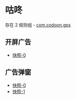 # 咕咚

存在 2 规则组 - [com.codoon.gps](/src/apps/com.codoon.gps.ts)

## 开屏广告

- [快照-0](https://i.gkd.li/import/13348806)

## 广告弹窗

- [快照-0](https://i.gkd.li/import/13358586)
- [快照-1](https://i.gkd.li/import/13348663)

